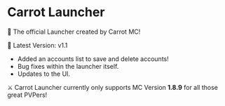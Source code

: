 # Carrot Launcher
🥕 The official Launcher created by Carrot MC!

📂 Latest Version: v1.1
- Added an accounts list to save and delete accounts!
- Bug fixes within the launcher itself.
- Updates to the UI.

⚔️ Carrot Launcher currently only supports MC Version **1.8.9** for all those great PVPers!
